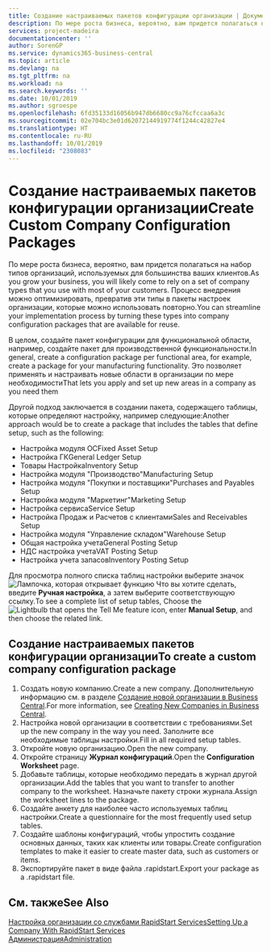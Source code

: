 ```yaml
---
title: Создание настраиваемых пакетов конфигурации организации | Документация Майкрософт
description: По мере роста бизнеса, вероятно, вам придется полагаться на набор типов организаций, используемых для большинства ваших клиентов. Процесс внедрения можно оптимизировать, превратив эти типы в пакеты настроек организации, которые можно использовать повторно.
services: project-madeira
documentationcenter: ''
author: SorenGP
ms.service: dynamics365-business-central
ms.topic: article
ms.devlang: na
ms.tgt_pltfrm: na
ms.workload: na
ms.search.keywords: ''
ms.date: 10/01/2019
ms.author: sgroespe
ms.openlocfilehash: 6fd35133d16056b947db6680cc9a76cfccaa6a3c
ms.sourcegitcommit: 02e704bc3e01d62072144919774f1244c42827e4
ms.translationtype: HT
ms.contentlocale: ru-RU
ms.lasthandoff: 10/01/2019
ms.locfileid: "2308083"
---
```

# <a name="create-custom-company-configuration-packages"></a><span data-ttu-id="ac380-104">Создание настраиваемых пакетов конфигурации организации</span><span class="sxs-lookup"><span data-stu-id="ac380-104">Create Custom Company Configuration Packages</span></span>
<span data-ttu-id="ac380-105">По мере роста бизнеса, вероятно, вам придется полагаться на набор типов организаций, используемых для большинства ваших клиентов.</span><span class="sxs-lookup"><span data-stu-id="ac380-105">As you grow your business, you will likely come to rely on a set of company types that you use with most of your customers.</span></span> <span data-ttu-id="ac380-106">Процесс внедрения можно оптимизировать, превратив эти типы в пакеты настроек организации, которые можно использовать повторно.</span><span class="sxs-lookup"><span data-stu-id="ac380-106">You can streamline your implementation process by turning these types into company configuration packages that are available for reuse.</span></span>  

<span data-ttu-id="ac380-107">В целом, создайте пакет конфигурации для функциональной области, например, создайте пакет для производственной функциональности.</span><span class="sxs-lookup"><span data-stu-id="ac380-107">In general, create a configuration package per functional area, for example, create a package for your manufacturing functionality.</span></span> <span data-ttu-id="ac380-108">Это позволяет применять и настраивать новые области в организации по мере необходимости</span><span class="sxs-lookup"><span data-stu-id="ac380-108">That lets you apply and set up new areas in a company as you need them</span></span>  

<span data-ttu-id="ac380-109">Другой подход заключается в создании пакета, содержащего таблицы, которые определяют настройку, например следующие:</span><span class="sxs-lookup"><span data-stu-id="ac380-109">Another approach would be to create a package that includes the tables that define setup, such as the following:</span></span>  

-   <span data-ttu-id="ac380-110">Настройка модуля ОС</span><span class="sxs-lookup"><span data-stu-id="ac380-110">Fixed Asset Setup</span></span>  
-   <span data-ttu-id="ac380-111">Настройка ГК</span><span class="sxs-lookup"><span data-stu-id="ac380-111">General Ledger Setup</span></span>  
-   <span data-ttu-id="ac380-112">Товары Настройка</span><span class="sxs-lookup"><span data-stu-id="ac380-112">Inventory Setup</span></span>  
-   <span data-ttu-id="ac380-113">Настройка модуля "Производство"</span><span class="sxs-lookup"><span data-stu-id="ac380-113">Manufacturing Setup</span></span>  
-   <span data-ttu-id="ac380-114">Настройка модуля "Покупки и поставщики"</span><span class="sxs-lookup"><span data-stu-id="ac380-114">Purchases and Payables Setup</span></span>  
-   <span data-ttu-id="ac380-115">Настройка модуля "Маркетинг"</span><span class="sxs-lookup"><span data-stu-id="ac380-115">Marketing Setup</span></span>  
-   <span data-ttu-id="ac380-116">Настройка сервиса</span><span class="sxs-lookup"><span data-stu-id="ac380-116">Service Setup</span></span>  
-   <span data-ttu-id="ac380-117">Настройка Продаж и Расчетов с клиентами</span><span class="sxs-lookup"><span data-stu-id="ac380-117">Sales and Receivables Setup</span></span>  
-   <span data-ttu-id="ac380-118">Настройка модуля "Управление складом"</span><span class="sxs-lookup"><span data-stu-id="ac380-118">Warehouse Setup</span></span>  
-   <span data-ttu-id="ac380-119">Общая настройка учета</span><span class="sxs-lookup"><span data-stu-id="ac380-119">General Posting Setup</span></span>  
-   <span data-ttu-id="ac380-120">НДС настройка учета</span><span class="sxs-lookup"><span data-stu-id="ac380-120">VAT Posting Setup</span></span>  
-   <span data-ttu-id="ac380-121">Настройка учета запасов</span><span class="sxs-lookup"><span data-stu-id="ac380-121">Inventory Posting Setup</span></span>  

<span data-ttu-id="ac380-122">Для просмотра полного списка таблиц настройки выберите значок ![Лампочка, которая открывает функцию Что вы хотите сделать](media/ui-search/search_small.png "Что вы хотите сделать"), введите **Ручная настройка**, а затем выберите соответствующую ссылку.</span><span class="sxs-lookup"><span data-stu-id="ac380-122">To see a complete list of setup tables, Choose the ![Lightbulb that opens the Tell Me feature](media/ui-search/search_small.png "Tell me what you want to do") icon, enter **Manual Setup**, and then choose the related link.</span></span>  

## <a name="to-create-a-custom-company-configuration-package"></a><span data-ttu-id="ac380-123">Создание настраиваемых пакетов конфигурации организации</span><span class="sxs-lookup"><span data-stu-id="ac380-123">To create a custom company configuration package</span></span>  
1.  <span data-ttu-id="ac380-124">Создать новую компанию.</span><span class="sxs-lookup"><span data-stu-id="ac380-124">Create a new company.</span></span> <span data-ttu-id="ac380-125">Дополнительную информацию см. в разделе [Создание новой организации в Business Central](about-new-company.md).</span><span class="sxs-lookup"><span data-stu-id="ac380-125">For more information, see [Creating New Companies in Business Central](about-new-company.md).</span></span>  
3.  <span data-ttu-id="ac380-126">Настройка новой организации в соответствии с требованиями.</span><span class="sxs-lookup"><span data-stu-id="ac380-126">Set up the new company in the way you need.</span></span> <span data-ttu-id="ac380-127">Заполните все необходимые таблицы настройки.</span><span class="sxs-lookup"><span data-stu-id="ac380-127">Fill in all required setup tables.</span></span>  
4.  <span data-ttu-id="ac380-128">Откройте новую организацию.</span><span class="sxs-lookup"><span data-stu-id="ac380-128">Open the new company.</span></span>
5. <span data-ttu-id="ac380-129">Откройте страницу **Журнал конфигураций**.</span><span class="sxs-lookup"><span data-stu-id="ac380-129">Open the **Configuration Worksheet** page.</span></span>  
6.  <span data-ttu-id="ac380-130">Добавьте таблицы, которые необходимо передать в журнал другой организации.</span><span class="sxs-lookup"><span data-stu-id="ac380-130">Add the tables that you want to transfer to another company to the worksheet.</span></span> <span data-ttu-id="ac380-131">Назначьте пакету строки журнала.</span><span class="sxs-lookup"><span data-stu-id="ac380-131">Assign the worksheet lines to the package.</span></span>  
7.  <span data-ttu-id="ac380-132">Создайте анкету для наиболее часто используемых таблиц настройки.</span><span class="sxs-lookup"><span data-stu-id="ac380-132">Create a questionnaire for the most frequently used setup tables.</span></span>  
8.  <span data-ttu-id="ac380-133">Создайте шаблоны конфигураций, чтобы упростить создание основных данных, таких как клиенты или товары.</span><span class="sxs-lookup"><span data-stu-id="ac380-133">Create configuration templates to make it easier to create master data, such as customers or items.</span></span>  
9.  <span data-ttu-id="ac380-134">Экспортируйте пакет в виде файла .rapidstart.</span><span class="sxs-lookup"><span data-stu-id="ac380-134">Export your package as a .rapidstart file.</span></span>  

## <a name="see-also"></a><span data-ttu-id="ac380-135">См. также</span><span class="sxs-lookup"><span data-stu-id="ac380-135">See Also</span></span>  
[<span data-ttu-id="ac380-136">Настройка организации со службами RapidStart Services</span><span class="sxs-lookup"><span data-stu-id="ac380-136">Setting Up a Company With RapidStart Services</span></span>](admin-set-up-a-company-with-rapidstart.md)  
[<span data-ttu-id="ac380-137">Администрация</span><span class="sxs-lookup"><span data-stu-id="ac380-137">Administration</span></span>](admin-setup-and-administration.md)
